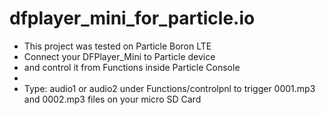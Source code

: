 # dfplayer_mini_for_particle.io

* This project was tested on Particle Boron LTE
* Connect your DFPlayer_Mini to Particle device
* and control it from Functions inside Particle Console
*
* Type: audio1 or audio2 under Functions/controlpnl to trigger 0001.mp3 and 0002.mp3 files on your micro SD Card
